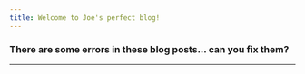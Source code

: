 ```yaml
---
title: Welcome to Joe's perfect blog!
---
```


### There are some errors in these blog posts... can you fix them?

---
<br>
